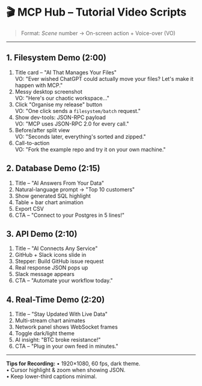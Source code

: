 # 🎬 MCP Hub – Tutorial Video Scripts

> Format: *Scene* number → On-screen action + Voice-over (VO)

---

## 1. Filesystem Demo (2:00)

1. Title card – "AI That Manages Your Files"  
   VO: "Ever wished ChatGPT could actually move your files? Let's make it happen with MCP."
2. Messy desktop screenshot  
   VO: "Here's our chaotic workspace…"
3. Click "Organise my release" button  
   VO: "One click sends a `filesystem/batch` request."
4. Show dev-tools: JSON-RPC payload  
   VO: "MCP uses JSON-RPC 2.0 for every call."
5. Before/after split view  
   VO: "Seconds later, everything's sorted and zipped."
6. Call-to-action  
   VO: "Fork the example repo and try it on your own machine."

## 2. Database Demo (2:15)

1. Title – "AI Answers From Your Data"  
2. Natural-language prompt → "Top 10 customers"  
3. Show generated SQL highlight  
4. Table + bar chart animation  
5. Export CSV  
6. CTA – "Connect to your Postgres in 5 lines!"

## 3. API Demo (2:10)

1. Title – "AI Connects Any Service"  
2. GitHub + Slack icons slide in  
3. Stepper: Build GitHub issue request  
4. Real response JSON pops up  
5. Slack message appears  
6. CTA – "Automate your workflow today."

## 4. Real-Time Demo (2:20)

1. Title – "Stay Updated With Live Data"  
2. Multi-stream chart animates  
3. Network panel shows WebSocket frames  
4. Toggle dark/light theme  
5. AI insight: "BTC broke resistance!"  
6. CTA – "Plug in your own feed in minutes."

---

**Tips for Recording:**
• 1920×1080, 60 fps, dark theme.  
• Cursor highlight & zoom when showing JSON.  
• Keep lower-third captions minimal. 